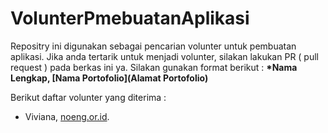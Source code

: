 # VolunterPmebuatanAplikasi
Repositry ini digunakan sebagai pencarian volunter untuk pembuatan aplikasi. Jika anda tertarik untuk menjadi volunter, silakan lakukan PR ( pull request ) pada berkas ini ya. Silakan gunakan format berikut : 
**\*Nama Lengkap, [Nama Portofolio](Alamat Portofolio)**

Berikut daftar volunter yang diterima :
* Viviana, [noeng.or.id](https://noeng.or.id).
